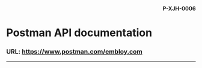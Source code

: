 #### <div style="text-align:right">P-XJH-0006 </div>

####

# Postman API documentation

###  **URL**: https://www.postman.com/embloy.com

***